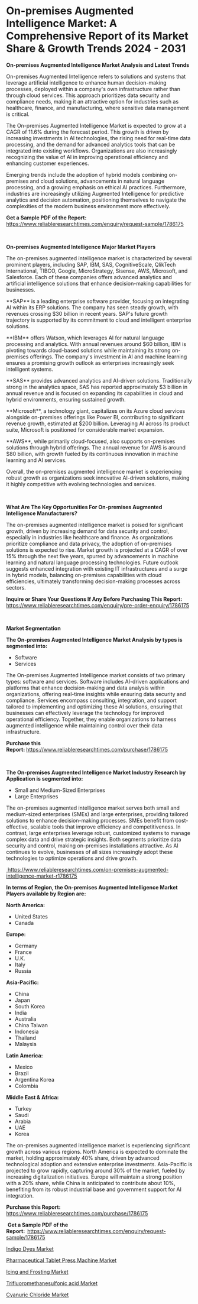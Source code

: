 <p><h1>On-premises Augmented Intelligence Market: A Comprehensive Report of its Market Share & Growth Trends 2024 - 2031</h1></p><p><strong>On-premises Augmented Intelligence Market Analysis and Latest Trends</strong></p>
<p><p>On-premises Augmented Intelligence refers to solutions and systems that leverage artificial intelligence to enhance human decision-making processes, deployed within a company's own infrastructure rather than through cloud services. This approach prioritizes data security and compliance needs, making it an attractive option for industries such as healthcare, finance, and manufacturing, where sensitive data management is critical.</p><p>The On-premises Augmented Intelligence Market is expected to grow at a CAGR of 11.6% during the forecast period. This growth is driven by increasing investments in AI technologies, the rising need for real-time data processing, and the demand for advanced analytics tools that can be integrated into existing workflows. Organizations are also increasingly recognizing the value of AI in improving operational efficiency and enhancing customer experiences.</p><p>Emerging trends include the adoption of hybrid models combining on-premises and cloud solutions, advancements in natural language processing, and a growing emphasis on ethical AI practices. Furthermore, industries are increasingly utilizing Augmented Intelligence for predictive analytics and decision automation, positioning themselves to navigate the complexities of the modern business environment more effectively.</p></p>
<p><strong>Get a Sample PDF of the Report:&nbsp;</strong> <a href="https://www.reliableresearchtimes.com/enquiry/request-sample/1786175?utm_campaign=1266&utm_medium=2&utm_source=Github&utm_content=ia&utm_term=09102024&utm_id=on-premises-augmented-intelligence">https://www.reliableresearchtimes.com/enquiry/request-sample/1786175</a></p>
<p>&nbsp;</p>
<p><strong>On-premises Augmented Intelligence Major Market Players</strong></p>
<p><p>The on-premises augmented intelligence market is characterized by several prominent players, including SAP, IBM, SAS, CognitiveScale, QlikTech International, TIBCO, Google, MicroStrategy, Sisense, AWS, Microsoft, and Salesforce. Each of these companies offers advanced analytics and artificial intelligence solutions that enhance decision-making capabilities for businesses.</p><p>**SAP** is a leading enterprise software provider, focusing on integrating AI within its ERP solutions. The company has seen steady growth, with revenues crossing $30 billion in recent years. SAP's future growth trajectory is supported by its commitment to cloud and intelligent enterprise solutions.</p><p>**IBM** offers Watson, which leverages AI for natural language processing and analytics. With annual revenues around $60 billion, IBM is pivoting towards cloud-based solutions while maintaining its strong on-premises offerings. The company's investment in AI and machine learning ensures a promising growth outlook as enterprises increasingly seek intelligent systems.</p><p>**SAS** provides advanced analytics and AI-driven solutions. Traditionally strong in the analytics space, SAS has reported approximately $3 billion in annual revenue and is focused on expanding its capabilities in cloud and hybrid environments, ensuring sustained growth.</p><p>**Microsoft**, a technology giant, capitalizes on its Azure cloud services alongside on-premises offerings like Power BI, contributing to significant revenue growth, estimated at $200 billion. Leveraging AI across its product suite, Microsoft is positioned for considerable market expansion.</p><p>**AWS**, while primarily cloud-focused, also supports on-premises solutions through hybrid offerings. The annual revenue for AWS is around $80 billion, with growth fueled by its continuous innovation in machine learning and AI services.</p><p>Overall, the on-premises augmented intelligence market is experiencing robust growth as organizations seek innovative AI-driven solutions, making it highly competitive with evolving technologies and services.</p></p>
<p>&nbsp;</p>
<p><strong>What Are The Key Opportunities For On-premises Augmented Intelligence Manufacturers?</strong></p>
<p><p>The on-premises augmented intelligence market is poised for significant growth, driven by increasing demand for data security and control, especially in industries like healthcare and finance. As organizations prioritize compliance and data privacy, the adoption of on-premises solutions is expected to rise. Market growth is projected at a CAGR of over 15% through the next five years, spurred by advancements in machine learning and natural language processing technologies. Future outlook suggests enhanced integration with existing IT infrastructures and a surge in hybrid models, balancing on-premises capabilities with cloud efficiencies, ultimately transforming decision-making processes across sectors.</p></p>
<p><strong>Inquire or Share Your Questions If Any Before Purchasing This Report:</strong> <a href="https://www.reliableresearchtimes.com/enquiry/pre-order-enquiry/1786175?utm_campaign=1266&utm_medium=2&utm_source=Github&utm_content=ia&utm_term=09102024&utm_id=on-premises-augmented-intelligence">https://www.reliableresearchtimes.com/enquiry/pre-order-enquiry/1786175</a></p>
<p>&nbsp;</p>
<p><strong>Market Segmentation</strong></p>
<p><strong>The On-premises Augmented Intelligence Market Analysis by types is segmented into:</strong></p>
<p><ul><li>Software</li><li>Services</li></ul></p>
<p><p>The On-premises Augmented Intelligence market consists of two primary types: software and services. Software includes AI-driven applications and platforms that enhance decision-making and data analysis within organizations, offering real-time insights while ensuring data security and compliance. Services encompass consulting, integration, and support tailored to implementing and optimizing these AI solutions, ensuring that businesses can effectively leverage the technology for improved operational efficiency. Together, they enable organizations to harness augmented intelligence while maintaining control over their data infrastructure.</p></p>
<p><strong>Purchase this Report:&nbsp;</strong><a href="https://www.reliableresearchtimes.com/purchase/1786175?utm_campaign=1266&utm_medium=2&utm_source=Github&utm_content=ia&utm_term=09102024&utm_id=on-premises-augmented-intelligence">https://www.reliableresearchtimes.com/purchase/1786175</a></p>
<p>&nbsp;</p>
<p><strong>The On-premises Augmented Intelligence Market Industry Research by Application is segmented into:</strong></p>
<p><ul><li>Small and Medium-Sized Enterprises</li><li>Large Enterprises</li></ul></p>
<p><p>The on-premises augmented intelligence market serves both small and medium-sized enterprises (SMEs) and large enterprises, providing tailored solutions to enhance decision-making processes. SMEs benefit from cost-effective, scalable tools that improve efficiency and competitiveness. In contrast, large enterprises leverage robust, customized systems to manage complex data and drive strategic insights. Both segments prioritize data security and control, making on-premises installations attractive. As AI continues to evolve, businesses of all sizes increasingly adopt these technologies to optimize operations and drive growth.</p></p>
<p><a href="https://www.reliableresearchtimes.com/on-premises-augmented-intelligence-market-r1786175?utm_campaign=1266&utm_medium=2&utm_source=Github&utm_content=ia&utm_term=09102024&utm_id=on-premises-augmented-intelligence">&nbsp;https://www.reliableresearchtimes.com/on-premises-augmented-intelligence-market-r1786175</a></p>
<p><strong>In terms of Region, the On-premises Augmented Intelligence Market Players available by Region are:</strong></p>
<p>
    <p> <strong> North America: </strong>
        <ul>
            <li>United States</li>
            <li>Canada</li>
        </ul>
        </p> 
    <p> <strong> Europe: </strong>
        <ul>
            <li>Germany</li>
            <li>France</li>
            <li>U.K.</li>
            <li>Italy</li>
            <li>Russia</li>
        </ul>
        </p> 
    <p> <strong> Asia-Pacific: </strong>
        <ul>
            <li>China</li>
            <li>Japan</li>
            <li>South Korea</li>
            <li>India</li>
            <li>Australia</li>
            <li>China Taiwan</li>
            <li>Indonesia</li>
            <li>Thailand</li>
            <li>Malaysia</li>
        </ul>
        </p> 
    <p> <strong> Latin America: </strong>
        <ul>
            <li>Mexico</li>
            <li>Brazil</li>
            <li>Argentina Korea</li>
            <li>Colombia</li>
        </ul>
        </p> 
    <p> <strong> Middle East & Africa: </strong>
        <ul>
            <li>Turkey</li>
            <li>Saudi</li>
            <li>Arabia</li>
            <li>UAE</li>
            <li>Korea</li>
        </ul>
    </p>
    </p>
<p><p>The on-premises augmented intelligence market is experiencing significant growth across various regions. North America is expected to dominate the market, holding approximately 40% share, driven by advanced technological adoption and extensive enterprise investments. Asia-Pacific is projected to grow rapidly, capturing around 30% of the market, fueled by increasing digitalization initiatives. Europe will maintain a strong position with a 20% share, while China is anticipated to contribute about 10%, benefiting from its robust industrial base and government support for AI integration.</p></p>
<p><strong>Purchase this Report: </strong><a href="https://www.reliableresearchtimes.com/purchase/1786175?utm_campaign=1266&utm_medium=2&utm_source=Github&utm_content=ia&utm_term=09102024&utm_id=on-premises-augmented-intelligence">https://www.reliableresearchtimes.com/purchase/1786175</a></p>
<p>&nbsp;<strong>Get a Sample PDF of the Report:&nbsp;&nbsp;</strong><a href="https://www.reliableresearchtimes.com/enquiry/request-sample/1786175?utm_campaign=1266&utm_medium=2&utm_source=Github&utm_content=ia&utm_term=09102024&utm_id=on-premises-augmented-intelligence">https://www.reliableresearchtimes.com/enquiry/request-sample/1786175</a></p>
<p><strong></strong></p>
<p><p><a href="https://www.linkedin.com/pulse/global-indigo-dyes-market-size-expected-experience-cagr-13-nswqc?utm_campaign=1266&utm_medium=2&utm_source=Github&utm_content=ia&utm_term=09102024&utm_id=on-premises-augmented-intelligence">Indigo Dyes Market</a></p><p><a href="https://www.linkedin.com/pulse/pharmaceutical-tablet-press-machine-market-insights-product-vbtof?utm_campaign=1266&utm_medium=2&utm_source=Github&utm_content=ia&utm_term=09102024&utm_id=on-premises-augmented-intelligence">Pharmaceutical Tablet Press Machine Market</a></p><p><a href="https://www.linkedin.com/pulse/icing-frosting-market-size-share-growth-analysis-type-application-lfgre?trackingId=rq3t9RaMQW2%2BthX4VQ%2BK9g%3D%3D&utm_campaign=1266&utm_medium=2&utm_source=Github&utm_content=ia&utm_term=09102024&utm_id=on-premises-augmented-intelligence">Icing and Frosting Market</a></p><p><a href="https://www.linkedin.com/pulse/what-influencing-future-trifluoromethanesulfonic-acid-market-p0ote?trackingId=7UdcxleHQ0iMN2subVJOpw%3D%3D&utm_campaign=1266&utm_medium=2&utm_source=Github&utm_content=ia&utm_term=09102024&utm_id=on-premises-augmented-intelligence">Trifluoromethanesulfonic acid Market</a></p><p><a href="https://www.linkedin.com/pulse/cyanuric-chloride-market-outlook-complete-industry-analysis-uzkfc?trackingId=gNVJVb8mSAieO000BgwHyg%3D%3D&utm_campaign=1266&utm_medium=2&utm_source=Github&utm_content=ia&utm_term=09102024&utm_id=on-premises-augmented-intelligence">Cyanuric Chloride Market</a></p></p>